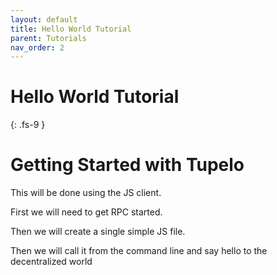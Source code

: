 ```yaml
---
layout: default
title: Hello World Tutorial
parent: Tutorials
nav_order: 2
---
```


# Hello World Tutorial
{: .fs-9 }

# Getting Started with Tupelo

This will be done using the JS client.

First we will need to get RPC started.

Then we will create a single simple JS file.

Then we will call it from the command line and say hello to the decentralized world
